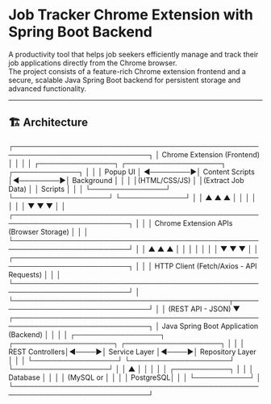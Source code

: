  # Job Tracker Chrome Extension with Spring Boot Backend

A productivity tool that helps job seekers efficiently manage and track their job applications directly from the Chrome browser.  
The project consists of a feature-rich Chrome extension frontend and a secure, scalable Java Spring Boot backend for persistent storage and advanced functionality.

---

## 🏗️ Architecture


 
 ┌─────────────────────────────────────────────────────────────────────────────┐
 │                          Chrome Extension (Frontend)                        │
 │                                                                             │
 │ ┌───────────────┐           ┌───────────────────┐          ┌─────────────┐  │
 │ │ Popup UI      │ ◄────────►│ Content Scripts   │◄────────►│ Background  │  │
 │ │(HTML/CSS/JS)  │           │(Extract Job Data) │          │  Scripts    │  │
 │ └───────────────┘           └───────────────────┘          └─────────────┘  │
 │       ▲                               ▲                          ▲          │
 │       │                               │                          │          │
 │       ▼                               ▼                          ▼          │
 │ ┌─────────────────────────────────────────────────────────────────────────┐ │
 │ │                 Chrome Extension APIs (Browser Storage)                 │ │
 │ └─────────────────────────────────────────────────────────────────────────┘ │
 │       ▲                               ▲                          ▲          │
 │       │                               │                          │          │
 │       ▼                               ▼                          ▼          │
 │ ┌─────────────────────────────────────────────────────────────────────────┐ │
 │ │              HTTP Client (Fetch/Axios - API Requests)                   │ │
 │ └─────────────────────────────────────────────────────────────────────────┘ │
 └───────────────────────────────────────────┬─────────────────────────────────┘
                                             │
                                             │ (REST API - JSON)
                                             ▼
 ┌─────────────────────────────────────────────────────────────────────────────┐
 │                   Java Spring Boot Application (Backend)                    │
 │                                                                             │
 │ ┌─────────────────┐      ┌────────────────────┐      ┌───────────────────┐  │
 │ │ REST Controllers│◄────►│  Service Layer     │◄────►│ Repository Layer  │  │
 │ └─────────────────┘      └────────────────────┘      └───────────────────┘  │
 │                                                              ▲              │
 │                                                              │              │
 │                                                         ┌───────────┐       │
 │                                                         │ Database  │       │
 │                                                         │ (MySQL or │       │
 │                                                         │ PostgreSQL│       │
 │                                                         └───────────┘       │
 └─────────────────────────────────────────────────────────────────────────────┘
